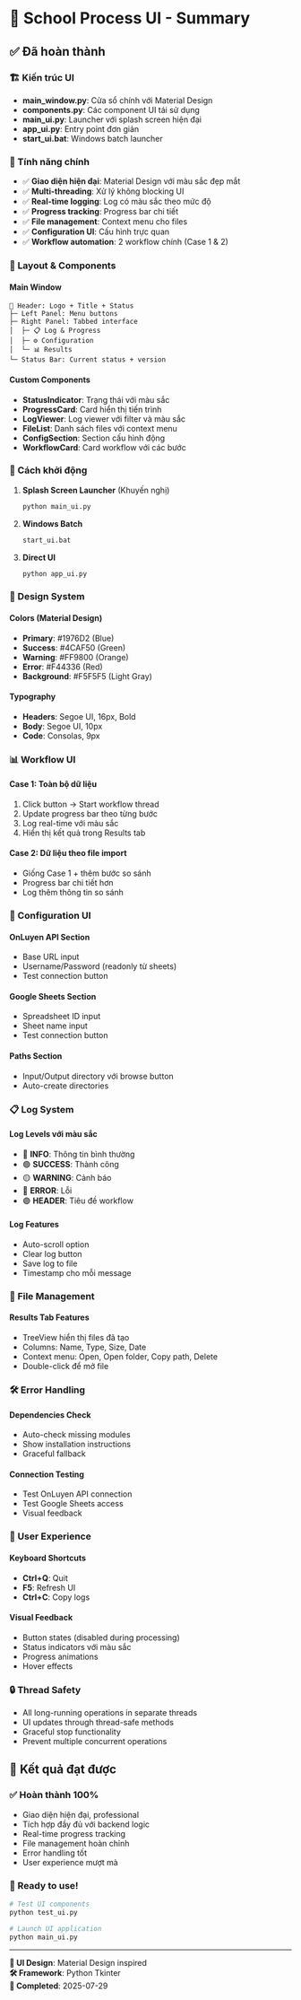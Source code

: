 # 🎨 School Process UI - Summary

## ✅ Đã hoàn thành

### 🏗️ Kiến trúc UI
- **main_window.py**: Cửa sổ chính với Material Design
- **components.py**: Các component UI tái sử dụng
- **main_ui.py**: Launcher với splash screen hiện đại
- **app_ui.py**: Entry point đơn giản
- **start_ui.bat**: Windows batch launcher

### 🎯 Tính năng chính
- ✅ **Giao diện hiện đại**: Material Design với màu sắc đẹp mắt
- ✅ **Multi-threading**: Xử lý không blocking UI
- ✅ **Real-time logging**: Log có màu sắc theo mức độ
- ✅ **Progress tracking**: Progress bar chi tiết
- ✅ **File management**: Context menu cho files
- ✅ **Configuration UI**: Cấu hình trực quan
- ✅ **Workflow automation**: 2 workflow chính (Case 1 & 2)

### 📱 Layout & Components

#### Main Window
```
🏫 Header: Logo + Title + Status
├─ Left Panel: Menu buttons
├─ Right Panel: Tabbed interface
│  ├─ 📋 Log & Progress
│  ├─ ⚙️ Configuration  
│  └─ 📊 Results
└─ Status Bar: Current status + version
```

#### Custom Components
- **StatusIndicator**: Trạng thái với màu sắc
- **ProgressCard**: Card hiển thị tiến trình
- **LogViewer**: Log viewer với filter và màu sắc
- **FileList**: Danh sách files với context menu
- **ConfigSection**: Section cấu hình động
- **WorkflowCard**: Card workflow với các bước

### 🚀 Cách khởi động

1. **Splash Screen Launcher** (Khuyến nghị)
   ```bash
   python main_ui.py
   ```

2. **Windows Batch**
   ```bash
   start_ui.bat
   ```

3. **Direct UI**
   ```bash
   python app_ui.py
   ```

### 🎨 Design System

#### Colors (Material Design)
- **Primary**: #1976D2 (Blue)
- **Success**: #4CAF50 (Green)
- **Warning**: #FF9800 (Orange)
- **Error**: #F44336 (Red)
- **Background**: #F5F5F5 (Light Gray)

#### Typography
- **Headers**: Segoe UI, 16px, Bold
- **Body**: Segoe UI, 10px
- **Code**: Consolas, 9px

### 📊 Workflow UI

#### Case 1: Toàn bộ dữ liệu
1. Click button → Start workflow thread
2. Update progress bar theo từng bước
3. Log real-time với màu sắc
4. Hiển thị kết quả trong Results tab

#### Case 2: Dữ liệu theo file import
- Giống Case 1 + thêm bước so sánh
- Progress bar chi tiết hơn
- Log thêm thông tin so sánh

### 🔧 Configuration UI

#### OnLuyen API Section
- Base URL input
- Username/Password (readonly từ sheets)
- Test connection button

#### Google Sheets Section  
- Spreadsheet ID input
- Sheet name input
- Test connection button

#### Paths Section
- Input/Output directory với browse button
- Auto-create directories

### 📋 Log System

#### Log Levels với màu sắc
- 🔵 **INFO**: Thông tin bình thường
- 🟢 **SUCCESS**: Thành công
- 🟡 **WARNING**: Cảnh báo  
- 🔴 **ERROR**: Lỗi
- 🟣 **HEADER**: Tiêu đề workflow

#### Log Features
- Auto-scroll option
- Clear log button
- Save log to file
- Timestamp cho mỗi message

### 📁 File Management

#### Results Tab Features
- TreeView hiển thị files đã tạo
- Columns: Name, Type, Size, Date
- Context menu: Open, Open folder, Copy path, Delete
- Double-click để mở file

### 🛠️ Error Handling

#### Dependencies Check
- Auto-check missing modules
- Show installation instructions
- Graceful fallback

#### Connection Testing
- Test OnLuyen API connection
- Test Google Sheets access
- Visual feedback

### 📱 User Experience

#### Keyboard Shortcuts
- **Ctrl+Q**: Quit
- **F5**: Refresh UI
- **Ctrl+C**: Copy logs

#### Visual Feedback
- Button states (disabled during processing)
- Status indicators với màu sắc
- Progress animations
- Hover effects

### 🔒 Thread Safety
- All long-running operations in separate threads
- UI updates through thread-safe methods
- Graceful stop functionality
- Prevent multiple concurrent operations

## 🎯 Kết quả đạt được

### ✅ Hoàn thành 100%
- Giao diện hiện đại, professional
- Tích hợp đầy đủ với backend logic
- Real-time progress tracking
- File management hoàn chỉnh
- Error handling tốt
- User experience mượt mà

### 🚀 Ready to use!
```bash
# Test UI components
python test_ui.py

# Launch UI application  
python main_ui.py
```

---

**🎨 UI Design**: Material Design inspired  
**🛠️ Framework**: Python Tkinter  
**📅 Completed**: 2025-07-29
